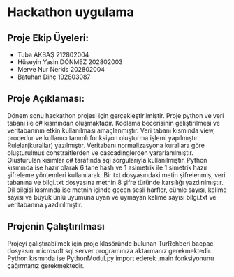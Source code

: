 
# Hackathon uygulama

## Proje Ekip Üyeleri:

* Tuba AKBAŞ                212802004
* Hüseyin Yasin DÖNMEZ      202802003
* Merve Nur Nerkis          202802004
* Batuhan Dinç              192803087


## Proje Açıklaması:
Dönem sonu hackathon projesi için gerçekleştirilmiştir. Proje python ve veri tabanı ile c# kısmından oluşmaktadır. Kodlama becerisinin geliştirilmesi ve veritabanının etkin kullanılması amaçlanmıştır.
Veri tabanı kısmında view, procedur ve kullanıcı tanımlı fonksiyon oluşturma işlemi yapılmıştır. Rulelar(kurallar) yazılmıştır. Veritabanı normalizasyona kurallara göre oluşturulmuş constraitlerden ve cascadinglerden yararlanılmıştır. Olusturulan kısımlar c# tarafında sql sorgularıyla kullanılmıştır.
Python kısmında ise hazır olarak 6 tane hash ve 1 asimetrik ile 1 simetrik hazır şifreleme yöntemleri kullanılarak. Bir txt dosyasındaki metin şifrelenmiş, veri tabanına ve bilgi.txt dosyasına metnin 8 şifre türünde karşılığı yazdırılmıştır. Dil bilgisi kısmında ise metnin içinde geçen sesli harfler, cümle sayısı, kelime sayısı ve büyük ünlü uyumuna uyan ve uymayan kelime sayısı  bilgi.txt ve veritabanına yazdırılmıştır.

## Projenin  Çalıştırılması

Projeyi çalıştırabilmek için proje klasöründe bulunan
TurRehberi.bacpac dosyasını microsoft sql server programınıza aktarmanız gerekmektedir.
Python kısmında ise PythonModul.py import ederek .main fonksiyonunu çağırmanız gerekmektedir.
